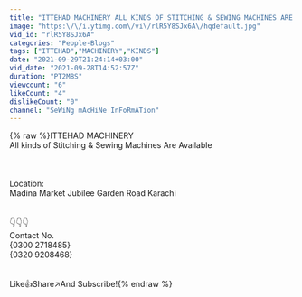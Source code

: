 ```yaml
---
title: "ITTEHAD MACHINERY ALL KINDS OF STITCHING & SEWING MACHINES ARE AVAILABLE||Sewing Machine Information"
image: "https:\/\/i.ytimg.com\/vi\/rlR5Y8SJx6A\/hqdefault.jpg"
vid_id: "rlR5Y8SJx6A"
categories: "People-Blogs"
tags: ["ITTEHAD","MACHINERY","KINDS"]
date: "2021-09-29T21:24:14+03:00"
vid_date: "2021-09-28T14:52:57Z"
duration: "PT2M8S"
viewcount: "6"
likeCount: "4"
dislikeCount: "0"
channel: "SeWiNg mAcHiNe InFoRmATion"
---
```

{% raw %}ITTEHAD MACHINERY<br />All kinds of Stitching &amp; Sewing Machines Are Available<br /><br /><br /><br />Location:<br />Madina Market Jubilee Garden Road Karachi<br /><br /><br />👇👇👇<br />Contact No.<br />{0300 2718485}<br />{0320 9208468}<br /><br /><br />Like👍Share↗️And Subscribe!{% endraw %}
